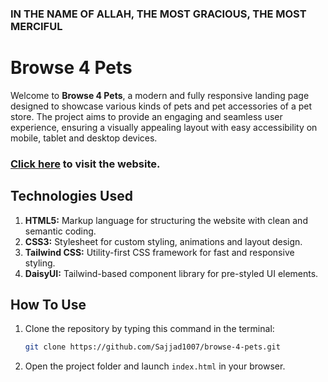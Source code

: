 ### IN THE NAME OF ALLAH, THE MOST GRACIOUS, THE MOST MERCIFUL

# Browse 4 Pets

Welcome to **Browse 4 Pets**, a modern and fully responsive landing page designed to showcase various kinds of pets and pet accessories of a pet store. The project aims to provide an engaging and seamless user experience, ensuring a visually appealing layout with easy accessibility on mobile, tablet and desktop devices.

### [Click here](https://browse-4-pets-by-sajjadur-rahman.netlify.app/) to visit the website.

## Technologies Used

1. **HTML5:** Markup language for structuring the website with clean and semantic coding.
2. **CSS3:** Stylesheet for custom styling, animations and layout design.
3. **Tailwind CSS:** Utility-first CSS framework for fast and responsive styling.
4. **DaisyUI:** Tailwind-based component library for pre-styled UI elements.

## How To Use

1. Clone the repository by typing this command in the terminal:
   ```bash
   git clone https://github.com/Sajjad1007/browse-4-pets.git
   ```
2. Open the project folder and launch `index.html` in your browser.
